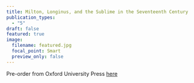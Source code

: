 ```yaml
---
title: Milton, Longinus, and the Sublime in the Seventeenth Century
publication_types:
  - "5"
draft: false
featured: true
image:
  filename: featured.jpg
  focal_point: Smart
  preview_only: false
---
```

P﻿re-order from Oxford University Press [here](https://global.oup.com/academic/product/milton-longinus-and-the-sublime-in-the-seventeenth-century-9780198875949?prevNumResPerPage=20&prevSortField=8&resultsPerPage=20&sortField=8&start=0&lang=en&cc=de#)
